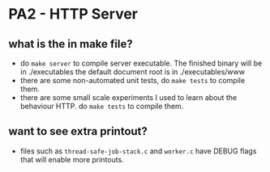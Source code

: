 # PA2 - HTTP Server


## what is the in make file?

- do `make server` to compile server executable. 
The finished binary will be in ./executables the default document root is in ./executables/www
- there are some non-automated unit tests, do `make tests` to compile them.  
- there are some small scale experiments I used to learn about the behaviour HTTP. do `make tests` to compile them.

## want to see extra printout?

- files such as `thread-safe-job-stack.c` and `worker.c` have DEBUG flags that will enable more printouts. 